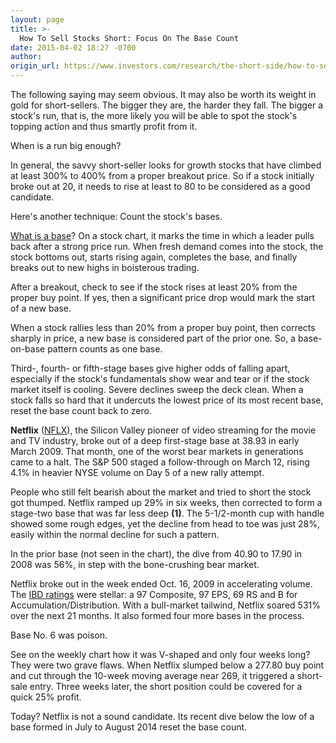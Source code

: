```yaml
---
layout: page
title: >-
  How To Sell Stocks Short: Focus On The Base Count
date: 2015-04-02 18:27 -0700
author: 
origin_url: https://www.investors.com/research/the-short-side/how-to-sell-stocks-short-focus-on-the-base-count
---
```





The following saying may seem obvious. It may also be worth its weight in gold for short-sellers. The bigger they are, the harder they fall. The bigger a stock's run, that is, the more likely you will be able to spot the stock's topping action and thus smartly profit from it.

  

When is a run big enough?

  

In general, the savvy short-seller looks for growth stocks that have climbed at least 300% to 400% from a proper breakout price. So if a stock initially broke out at 20, it needs to rise at least to 80 to be considered as a good candidate.

  

Here's another technique: Count the stock's bases.

  

[What is a base](http://news.investors.com/investing-the-short-side/100413-673871-how-to-sell-stocks-short.htm)? On a stock chart, it marks the time in which a leader pulls back after a strong price run. When fresh demand comes into the stock, the stock bottoms out, starts rising again, completes the base, and finally breaks out to new highs in boisterous trading.

  

After a breakout, check to see if the stock rises at least 20% from the proper buy point. If yes, then a significant price drop would mark the start of a new base.

  

When a stock rallies less than 20% from a proper buy point, then corrects sharply in price, a new base is considered part of the prior one. So, a base-on-base pattern counts as one base.

  

Third-, fourth- or fifth-stage bases give higher odds of falling apart, especially if the stock's fundamentals show wear and tear or if the stock market itself is cooling. Severe declines sweep the deck clean. When a stock falls so hard that it undercuts the lowest price of its most recent base, reset the base count back to zero.

  

**Netflix** ([NFLX](https://research.investors.com/quote.aspx?symbol=NFLX)), the Silicon Valley pioneer of video streaming for the movie and TV industry, broke out of a deep first-stage base at 38.93 in early March 2009. That month, one of the worst bear markets in generations came to a halt. The S&P 500 staged a follow-through on March 12, rising 4.1% in heavier NYSE volume on Day 5 of a new rally attempt.

  

People who still felt bearish about the market and tried to short the stock got thumped. Netflix ramped up 29% in six weeks, then corrected to form a stage-two base that was far less deep **(1)**. The 5-1/2-month cup with handle showed some rough edges, yet the decline from head to toe was just 28%, easily within the normal decline for such a pattern.

  

In the prior base (not seen in the chart), the dive from 40.90 to 17.90 in 2008 was 56%, in step with the bone-crushing bear market.

  

Netflix broke out in the week ended Oct. 16, 2009 in accelerating volume. The [IBD ratings](http://education.investors.com/courselandingpage.aspx?id=735749) were stellar: a 97 Composite, 97 EPS, 69 RS and B for Accumulation/Distribution. With a bull-market tailwind, Netflix soared 531% over the next 21 months. It also formed four more bases in the process.

  

Base No. 6 was poison.

  

See on the weekly chart how it was V-shaped and only four weeks long? They were two grave flaws. When Netflix slumped below a 277.80 buy point and cut through the 10-week moving average near 269, it triggered a short-sale entry. Three weeks later, the short position could be covered for a quick 25% profit.

  

Today? Netflix is not a sound candidate. Its recent dive below the low of a base formed in July to August 2014 reset the base count.




